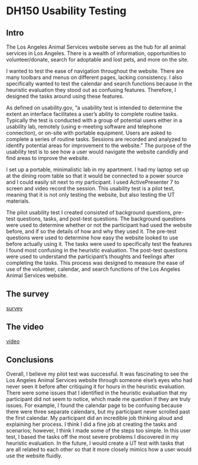 # DH150 Usability Testing

## Intro

The Los Angeles Animal Services website serves as the hub for all animal services in Los Angeles. There is a wealth of information, opportunities to volunteer/donate, search for adoptable and lost pets, and more on the site. 

I wanted to test the ease of navigation throughout the website. There are many toolbars and menus on different pages, lacking consistency. I also specifically wanted to test the calendar and search functions because in the heuristic evaluation they stood out as confusing features. Therefore, I designed the tasks around using these features.

As defined on usability.gov, “a usability test is intended to determine the extent an interface facilitates a user’s ability to complete routine tasks. Typically the test is conducted with a group of potential users either in a usability lab, remotely (using e-meeting software and telephone connection), or on-site with portable equipment. Users are asked to complete a series of routine tasks. Sessions are recorded and analyzed to identify potential areas for improvement to the website.” The purpose of the usability test is to see how a user would navigate the website candidly and find areas to improve the website.

I set up a portable, minimalistic lab in my apartment. I had my laptop set up at the dining room table so that it would be connected to a power source and  I could easily sit next to my participant. I used ActivePresenter 7 to screen and video record the session. This usability test is a pilot test, meaning that it is not only testing the website, but also testing the UT materials.

The pilot usability test I created consisted of background questions, pre-test questions, tasks, and post-test questions. The background questions were used to determine whether or not the participant had used the website before, and if so the details of how and why they used it. The pre-test questions were used to determine how easy the website looked to use before actually using it. The tasks were used to specifically test the features I found most confusing in the heuristic evaluation. The post-test questions were used to understand the participant’s thoughts and feelings after completing the tasks. This process was designed to measure the ease of use of the volunteer, calendar, and search functions of the Los Angeles Animal Services website.


## The survey

[survey](https://forms.gle/MH7kP5MZPFZ4Y6tA9)


## The video

[video](https://drive.google.com/file/d/18nDjBYmx-hXS4JzY0ntMC0OD6eCJmyx8/view?usp=sharing)


## Conclusions

Overall, I believe my pilot test was successful. It was fascinating to see the Los Angeles Animal Services website through someone else’s eyes who had never seen it before after critiquing it for hours in the heuristic evaluation. There were some issues that I identified in the heuristic evaluation that my participant did not seem to notice, which made me question if they are truly issues. For example, I found the calendar page to be confusing because there were three separate calendars, but my participant never scrolled past the first calendar. My participant did an incredible job thinking aloud and explaining her process. I think I did a fine job at creating the tasks and scenarios; however, I think I made some of the steps too simple. In this user test, I based the tasks off the most severe problems I discovered in my heuristic evaluation. In the future, I would create a UT test with tasks that are all related to each other so that it more closely mimics how a user would use the website fluidly.
